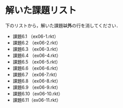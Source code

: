 # 解いた課題リスト

下のリストから，解いた課題**以外**の行を消してください．

* 課題6.1 （ex06-1.rkt）
* 課題6.2 （ex06-2.rkt）
* 課題6.3 （ex06-3.rkt）
* 課題6.4 （ex06-4.rkt）
* 課題6.5 （ex06-5.rkt）
* 課題6.6 （ex06-6.rkt）
* 課題6.7 （ex06-7.rkt）
* 課題6.8 （ex06-8.rkt）
* 課題6.9 （ex06-9.rkt）
* 課題6.10（ex06-10.rkt）
* 課題6.11（ex06-11.rkt）
